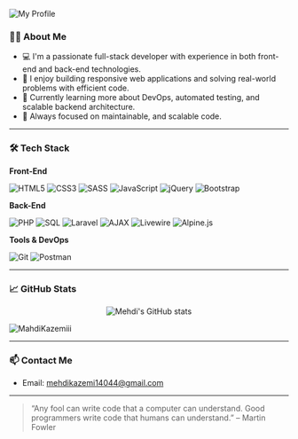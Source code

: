 ![My Profile](https://github.com/user-attachments/assets/70258189-88d3-4e0b-841f-bd482591553b)
<!-- <h1 align="center">Hi, I'm Mehdi Kazemi 👨‍💻</h1>-->
<!-- <h3 align="center">Full-Stack Web Developer | Clean Code Enthusiast </h3> -->

### 👨‍💻 About Me

- 💻 I'm a passionate full-stack developer with experience in both front-end and back-end technologies.
- 🚀 I enjoy building responsive web applications and solving real-world problems with efficient code.
- 🌱 Currently learning more about DevOps, automated testing, and scalable backend architecture.
- 🎯 Always focused on maintainable, and scalable code.

---

### 🛠️ Tech Stack

**Front-End**

![HTML5](https://img.shields.io/badge/HTML5-E34F26?style=flat-square&logo=html5&logoColor=white)
![CSS3](https://img.shields.io/badge/CSS3-1572B6?style=flat-square&logo=css3&logoColor=white)
![SASS](https://img.shields.io/badge/SASS-CC6699?style=flat-square&logo=sass&logoColor=white)
![JavaScript](https://img.shields.io/badge/JavaScript-F7DF1E?style=flat-square&logo=javascript&logoColor=black)
![jQuery](https://img.shields.io/badge/jQuery-0769AD?style=flat-square&logo=jquery&logoColor=white)
![Bootstrap](https://img.shields.io/badge/Bootstrap-7952B3?style=flat-square&logo=bootstrap&logoColor=white)

**Back-End**

![PHP](https://img.shields.io/badge/PHP-777BB4?style=flat-square&logo=php&logoColor=white)
![SQL](https://img.shields.io/badge/SQL-4479A1?style=flat-square&logo=mysql&logoColor=white)
![Laravel](https://img.shields.io/badge/Laravel-FF2D20?style=flat-square&logo=laravel&logoColor=white)
![AJAX](https://img.shields.io/badge/AJAX-00599C?style=flat-square)
![Livewire](https://img.shields.io/badge/Livewire-4E5D94?style=flat-square&logo=laravel&logoColor=white)
![Alpine.js](https://img.shields.io/badge/Alpine.js-8BC0D0?style=flat-square&logo=alpine.js&logoColor=black)

**Tools & DevOps**

![Git](https://img.shields.io/badge/Git-F05032?style=flat-square&logo=git&logoColor=white)
![Postman](https://img.shields.io/badge/Postman-FF6C37?style=flat-square&logo=postman&logoColor=white)

---

### 📈 GitHub Stats

<p align="center">
  <img src="https://github-readme-stats.vercel.app/api?username=MahdiKazemiii&show_icons=true&theme=default" alt="Mehdi's GitHub stats" />
</p>

<p align="left"> <img src="https://komarev.com/ghpvc/?username=MahdiKazemiii&label=Profile%20views&color=0e75b6&style=flat" alt="MahdiKazemiii" /> </p>

---

### 📫 Contact Me
- Email: mehdikazemi14044@gmail.com

<!-- - LinkedIn: [linkedin.com/in/mehdi-kazemi](https://linkedin.com/in/MahdiKazemiii)  -->
<!-- Website: [mehdi-kazemi.dev](https://mehdi-kazemi.dev) -->

---

> “Any fool can write code that a computer can understand. Good programmers write code that humans can understand.” – Martin Fowler
